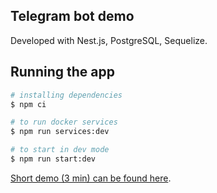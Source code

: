 ## Telegram bot demo
Developed with Nest.js, PostgreSQL, Sequelize. 

## Running the app

```bash
# installing dependencies
$ npm ci

# to run docker services
$ npm run services:dev

# to start in dev mode
$ npm run start:dev
```

[Short demo (3 min) can be found here](https://drive.google.com/file/d/183GVEgko53yhug4SNDv5J1BIH0veqQ3N/view?usp=sharing).